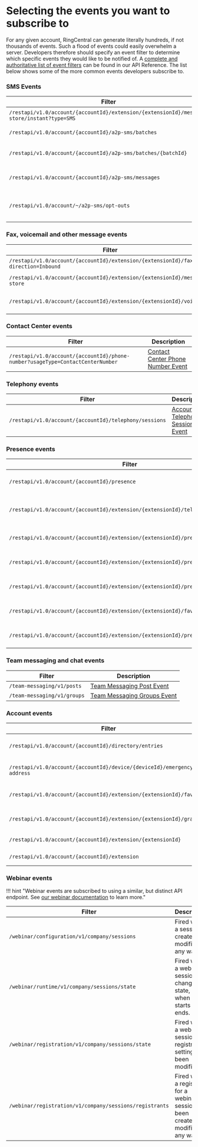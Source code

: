 # Selecting the events you want to subscribe to

For any given account, RingCentral can generate literally hundreds, if not thousands of events. Such a flood of events could easily overwhelm a server. Developers therefore should specify an event filter to determine which specific events they would like to be notified of. A [complete and authoritative list of event filters](https://developers.ringcentral.com/api-reference/Account-Presence-Event) can be found in our API Reference. The list below shows some of the more common events developers subscribe to.

### SMS Events

| Filter | Description |
|--------|-------------|
| `/restapi/v1.0/account/{accountId}/extension/{extensionId}/message-store/instant?type=SMS` | [Inbound SMS Event](https://developers.ringcentral.com/api-reference/Instant-Message-Event) |
| `/restapi/v1.0/account/{accountId}/a2p-sms/batches` | [Message Batch Event](https://developers.ringcentral.com/api-reference/Message-Batch-Event) |
| `/restapi/v1.0/account/{accountId}/a2p-sms/batches/{batchId}` | [Specific Message Batch Event](https://developers.ringcentral.com/api-reference/Specific-Message-Batch-Event) |
| `/restapi/v1.0/account/{accountId}/a2p-sms/messages` | [Batch Messages Event](https://developers.ringcentral.com/api-reference/Batch-Messages-Event) |
| `/restapi/v1.0/account/~/a2p-sms/opt-outs` | [Batch Message Opt-Out Event](https://developers.ringcentral.com/api-reference/Batch-Message-Opt-Out-Event) |

### Fax, voicemail and other message events

| Filter | Description |
|--------|-------------|
| `/restapi/v1.0/account/{accountId}/extension/{extensionId}/fax?direction=Inbound` | [Inbound Fax Event](https://developers.ringcentral.com/api-reference/Inbound-Fax-Event) |
| `/restapi/v1.0/account/{accountId}/extension/{extensionId}/message-store` | [Message Event](https://developers.ringcentral.com/api-reference/Message-Event) |
| `/restapi/v1.0/account/{accountId}/extension/{extensionId}/voicemail` | [Voicemail Message Event](https://developers.ringcentral.com/api-reference/Voicemail-Message-Event) |

### Contact Center events

| Filter | Description |
|--------|-------------|
| `/restapi/v1.0/account/{accountId}/phone-number?usageType=ContactCenterNumber` | [Contact Center Phone Number Event](https://developers.ringcentral.com/api-reference/Contact-Center-Phone-Number-Event) |

### Telephony events

| Filter | Description |
|--------|-------------|
| `/restapi/v1.0/account/{accountId}/telephony/sessions` | [Account Telephony Sessions Event](https://developers.ringcentral.com/api-reference/Account-Telephony-Sessions-Event) |

### Presence events

| Filter | Description |
|--------|-------------|
| `/restapi/v1.0/account/{accountId}/presence` | [Account Presence Event](https://developers.ringcentral.com/api-reference/Account-Presence-Event) |
| `/restapi/v1.0/account/{accountId}/extension/{extensionId}/telephony/sessions` | [Extension Telephony Sessions Event](https://developers.ringcentral.com/api-reference/Extension-Telephony-Sessions-Event) |
| `/restapi/v1.0/account/{accountId}/extension/{extensionId}/presence/dnd` | [Extension DND Status Event](https://developers.ringcentral.com/api-reference/Extension-DND-Status-Event) |
| `/restapi/v1.0/account/{accountId}/extension/{extensionId}/presence` | [Extension Presence Event](https://developers.ringcentral.com/api-reference/Extension-Presence-Event) |
| `/restapi/v1.0/account/{accountId}/extension/{extensionId}/presence/line/presence` | [Extension Presence Event](https://developers.ringcentral.com/api-reference/Extension-Presence-Event) |
| `/restapi/v1.0/account/{accountId}/extension/{extensionId}/favorite/presence` | [Extension Presence Event](https://developers.ringcentral.com/api-reference/Extension-Presence-Event) |
| `/restapi/v1.0/account/{accountId}/extension/{extensionId}/presence/line` | [Extension Presence Line Event](https://developers.ringcentral.com/api-reference/Extension-Presence-Line-Event) |

### Team messaging and chat events

| Filter | Description |
|--------|-------------|
| `/team-messaging/v1/posts`  | [Team Messaging Post Event](https://developers.ringcentral.com/api-reference/Team-Messaging-Post-Event) |
| `/team-messaging/v1/groups` | [Team Messaging Groups Event](https://developers.ringcentral.com/api-reference/Team-Messaging-Groups-Event) |

### Account events

| Filter | Description |
|--------|-------------|
| `/restapi/v1.0/account/{accountId}/directory/entries` | [Company Directory Event](https://developers.ringcentral.com/api-reference/Company-Directory-Event) |
| `/restapi/v1.0/account/{accountId}/device/{deviceId}/emergency-address` | [Emergency Address Event](https://developers.ringcentral.com/api-reference/Emergency-Address-Event) |
| `/restapi/v1.0/account/{accountId}/extension/{extensionId}/favorite` | [Extension Favorites Event](https://developers.ringcentral.com/api-reference/Extension-Favorites-Event) |
| `/restapi/v1.0/account/{accountId}/extension/{extensionId}/grant` | [Extension Grant List Event](https://developers.ringcentral.com/api-reference/Extension-Grant-List-Event) |
| `/restapi/v1.0/account/{accountId}/extension/{extensionId} ` | [Extension Info Event](https://developers.ringcentral.com/api-reference/Extension-Info-Event) |
| `/restapi/v1.0/account/{accountId}/extension` | [Extension List Event](https://developers.ringcentral.com/api-reference/Extension-List-Event) |

### Webinar events

!!! hint "Webinar events are subscribed to using a similar, but distinct API endpoint. See [our webinar documentation](../../../webinar/events/) to learn more."

| Filter                                                  | Description                                                                            |
|---------------------------------------------------------|----------------------------------------------------------------------------------------|
| `/webinar/configuration/v1/company/sessions`            | Fired when a session is created or modified in any way.                                |
| `/webinar/runtime/v1/company/sessions/state`            | Fired when a webinar session has changed its state, e.g. when it starts and ends.      |
| `/webinar/registration/v1/company/sessions/state`       | Fired when a webinar session's registration setting has been modified.                 |
| `/webinar/registration/v1/company/sessions/registrants` | Fired when a registrant for a webinar session has been created or modified in any way. |
